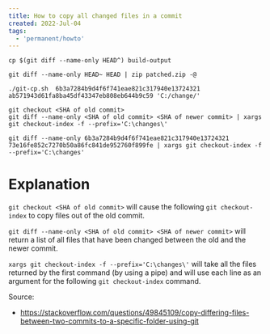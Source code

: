 ```yaml
---
title: How to copy all changed files in a commit
created: 2022-Jul-04
tags:
  - 'permanent/howto'
---
```

```
cp $(git diff --name-only HEAD^) build-output
```


```shell
git diff --name-only HEAD~ HEAD | zip patched.zip -@
```
```
./git-cp.sh  6b3a7284b9d4f6f741eae821c317940e13724321 ab571943d61fa8ba45df43347eb808eb644b9c59 'C:/change/'
```

```shell
git checkout <SHA of old commit>
git diff --name-only <SHA of old commit> <SHA of newer commit> | xargs git checkout-index -f --prefix='C:\changes\'
```
```
git diff --name-only 6b3a7284b9d4f6f741eae821c317940e13724321 73e16fe852c7270b50a86fc841de952760f899fe | xargs git checkout-index -f --prefix='C:\changes'
```
# Explanation

`git checkout <SHA of old commit>` will cause the following `git checkout-index` to copy files out of the old commit.

`git diff --name-only <SHA of old commit> <SHA of newer commit>` will return a list of all files that have been changed between the old and the newer commit.

`xargs git checkout-index -f --prefix='C:\changes\'` will take all the files returned by the first command (by using a pipe) and will use each line as an argument for the following `git checkout-index` command.

Source:
- https://stackoverflow.com/questions/49845109/copy-differing-files-between-two-commits-to-a-specific-folder-using-git